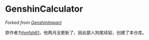 # GenshinCalculator
*Forked from [GenshinImpact](https://gitee.com/hmfsh61/genshin-impact)*

原作者为[hmfsh61](https://gitee.com/hmfsh61)，他两月没更新了，因此鄙人狗尾续貂，创建了本仓库。
